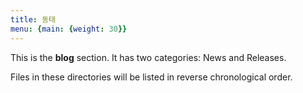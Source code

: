 ```yaml
---
title: 동태
menu: {main: {weight: 30}}
---
```


This is the **blog** section. It has two categories: News and Releases.

Files in these directories will be listed in reverse chronological order.

